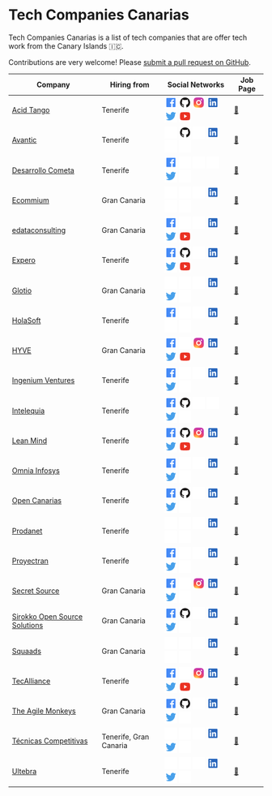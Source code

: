 # Tech Companies Canarias

Tech Companies Canarias is a list of tech companies that are offer tech work from the Canary Islands 🇮🇨.

Contributions are very welcome! Please [submit a pull request on GitHub](https://github.com/DanielRamosAcosta/tech-companies-canarias/blob/main/CONTRIBUTING.md).

| Company | Hiring from | Social Networks | Job Page |
| ------- | ----------- | --------------- | -------- |
| [Acid Tango](https://acidtango.com) | Tenerife | [![Facebook](https://raw.githubusercontent.com/DanielRamosAcosta/tech-companies-canarias/main/icons/facebook.png)](https://www.facebook.com/Acid-Tango-101103077972357) [![Github](https://raw.githubusercontent.com/DanielRamosAcosta/tech-companies-canarias/main/icons/github.png)](https://github.com/acidtango) [![Instagram](https://raw.githubusercontent.com/DanielRamosAcosta/tech-companies-canarias/main/icons/instagram.png)](https://www.instagram.com/acidtango) [![Linkedin](https://raw.githubusercontent.com/DanielRamosAcosta/tech-companies-canarias/main/icons/linkedin.png)](https://www.linkedin.com/company/acid-tango) [![Twitter](https://raw.githubusercontent.com/DanielRamosAcosta/tech-companies-canarias/main/icons/twitter.png)](https://twitter.com/acidtango) [![YouTube](https://raw.githubusercontent.com/DanielRamosAcosta/tech-companies-canarias/main/icons/youtube.png)](https://www.youtube.com/channel/UCFqkwvYiCRR3dupcxvbNOGA) | [💼](https://www.linkedin.com/company/avantic-estudio-de-ingenieros/jobs) |
| [Avantic](http://www.avantic.net) | Tenerife | ![Facebook](https://raw.githubusercontent.com/DanielRamosAcosta/tech-companies-canarias/main/icons/empty.png) [![Github](https://raw.githubusercontent.com/DanielRamosAcosta/tech-companies-canarias/main/icons/github.png)](https://github.com/avantic) ![Instagram](https://raw.githubusercontent.com/DanielRamosAcosta/tech-companies-canarias/main/icons/empty.png) [![Linkedin](https://raw.githubusercontent.com/DanielRamosAcosta/tech-companies-canarias/main/icons/linkedin.png)](https://www.linkedin.com/company/avantic-estudio-de-ingenieros) ![Twitter](https://raw.githubusercontent.com/DanielRamosAcosta/tech-companies-canarias/main/icons/empty.png) ![YouTube](https://raw.githubusercontent.com/DanielRamosAcosta/tech-companies-canarias/main/icons/empty.png) | [💼](https://www.linkedin.com/company/avantic-estudio-de-ingenieros/jobs) |
| [Desarrollo Cometa](https://www.desarrollocometa.com) | Tenerife | [![Facebook](https://raw.githubusercontent.com/DanielRamosAcosta/tech-companies-canarias/main/icons/facebook.png)](https://www.facebook.com/desarrollocometa) ![Github](https://raw.githubusercontent.com/DanielRamosAcosta/tech-companies-canarias/main/icons/empty.png) ![Instagram](https://raw.githubusercontent.com/DanielRamosAcosta/tech-companies-canarias/main/icons/empty.png) ![Linkedin](https://raw.githubusercontent.com/DanielRamosAcosta/tech-companies-canarias/main/icons/empty.png) [![Twitter](https://raw.githubusercontent.com/DanielRamosAcosta/tech-companies-canarias/main/icons/twitter.png)](https://twitter.com/devCometa) ![YouTube](https://raw.githubusercontent.com/DanielRamosAcosta/tech-companies-canarias/main/icons/empty.png) | [💼](https://www.desarrollocometa.com) |
| [Ecommium](https://ecommium.com) | Gran Canaria | ![Facebook](https://raw.githubusercontent.com/DanielRamosAcosta/tech-companies-canarias/main/icons/empty.png) ![Github](https://raw.githubusercontent.com/DanielRamosAcosta/tech-companies-canarias/main/icons/empty.png) ![Instagram](https://raw.githubusercontent.com/DanielRamosAcosta/tech-companies-canarias/main/icons/empty.png) [![Linkedin](https://raw.githubusercontent.com/DanielRamosAcosta/tech-companies-canarias/main/icons/linkedin.png)](https://www.linkedin.com/company/ecommium-ecommerce) ![Twitter](https://raw.githubusercontent.com/DanielRamosAcosta/tech-companies-canarias/main/icons/empty.png) ![YouTube](https://raw.githubusercontent.com/DanielRamosAcosta/tech-companies-canarias/main/icons/empty.png) | [💼](https://ecommium.com/unete-al-equipo) |
| [edataconsulting](https://edataconsulting.es) | Gran Canaria | [![Facebook](https://raw.githubusercontent.com/DanielRamosAcosta/tech-companies-canarias/main/icons/facebook.png)](https://www.facebook.com/edataconsulting) ![Github](https://raw.githubusercontent.com/DanielRamosAcosta/tech-companies-canarias/main/icons/empty.png) ![Instagram](https://raw.githubusercontent.com/DanielRamosAcosta/tech-companies-canarias/main/icons/empty.png) [![Linkedin](https://raw.githubusercontent.com/DanielRamosAcosta/tech-companies-canarias/main/icons/linkedin.png)](https://www.linkedin.com/company/edataconsulting/) [![Twitter](https://raw.githubusercontent.com/DanielRamosAcosta/tech-companies-canarias/main/icons/twitter.png)](https://twitter.com/edataconsulting) [![YouTube](https://raw.githubusercontent.com/DanielRamosAcosta/tech-companies-canarias/main/icons/youtube.png)](https://www.youtube.com/channel/UCEEixyMsLJPw7-v_gtkSDrw) | [💼](https://people.edataconsulting.es/) |
| [Expero](https://www.experoinc.com) | Tenerife | [![Facebook](https://raw.githubusercontent.com/DanielRamosAcosta/tech-companies-canarias/main/icons/facebook.png)](https://www.facebook.com/experoinc) [![Github](https://raw.githubusercontent.com/DanielRamosAcosta/tech-companies-canarias/main/icons/github.png)](https://github.com/experoinc) ![Instagram](https://raw.githubusercontent.com/DanielRamosAcosta/tech-companies-canarias/main/icons/empty.png) [![Linkedin](https://raw.githubusercontent.com/DanielRamosAcosta/tech-companies-canarias/main/icons/linkedin.png)](https://www.linkedin.com/company/experoinc) [![Twitter](https://raw.githubusercontent.com/DanielRamosAcosta/tech-companies-canarias/main/icons/twitter.png)](https://twitter.com/experoinc) [![YouTube](https://raw.githubusercontent.com/DanielRamosAcosta/tech-companies-canarias/main/icons/youtube.png)](https://www.youtube.com/channel/UCSpX7JV7sC-mH46oM09n_Nw) | [💼](https://www.experoinc.com/about/careers) |
| [Glotio](https://glotio.com) | Gran Canaria | ![Facebook](https://raw.githubusercontent.com/DanielRamosAcosta/tech-companies-canarias/main/icons/empty.png) ![Github](https://raw.githubusercontent.com/DanielRamosAcosta/tech-companies-canarias/main/icons/empty.png) ![Instagram](https://raw.githubusercontent.com/DanielRamosAcosta/tech-companies-canarias/main/icons/empty.png) [![Linkedin](https://raw.githubusercontent.com/DanielRamosAcosta/tech-companies-canarias/main/icons/linkedin.png)](https://www.linkedin.com/company/glotio) [![Twitter](https://raw.githubusercontent.com/DanielRamosAcosta/tech-companies-canarias/main/icons/twitter.png)](https://twitter.com/Glotio1) ![YouTube](https://raw.githubusercontent.com/DanielRamosAcosta/tech-companies-canarias/main/icons/empty.png) | [💼](https://www.linkedin.com/company/glotio/jobs) |
| [HolaSoft](https://www.holasoft.es) | Tenerife | [![Facebook](https://raw.githubusercontent.com/DanielRamosAcosta/tech-companies-canarias/main/icons/facebook.png)](https://www.facebook.com/HolaSoft.tpv.erp) ![Github](https://raw.githubusercontent.com/DanielRamosAcosta/tech-companies-canarias/main/icons/empty.png) ![Instagram](https://raw.githubusercontent.com/DanielRamosAcosta/tech-companies-canarias/main/icons/empty.png) [![Linkedin](https://raw.githubusercontent.com/DanielRamosAcosta/tech-companies-canarias/main/icons/linkedin.png)](https://www.linkedin.com/company/holasoft) ![Twitter](https://raw.githubusercontent.com/DanielRamosAcosta/tech-companies-canarias/main/icons/empty.png) ![YouTube](https://raw.githubusercontent.com/DanielRamosAcosta/tech-companies-canarias/main/icons/empty.png) | [💼](https://www.linkedin.com/company/holasoft/jobs) |
| [HYVE](https://www.hyve.net) | Gran Canaria | [![Facebook](https://raw.githubusercontent.com/DanielRamosAcosta/tech-companies-canarias/main/icons/facebook.png)](https://www.facebook.com/hyvetheinnovationcompany) ![Github](https://raw.githubusercontent.com/DanielRamosAcosta/tech-companies-canarias/main/icons/empty.png) [![Instagram](https://raw.githubusercontent.com/DanielRamosAcosta/tech-companies-canarias/main/icons/instagram.png)](https://www.instagram.com/hyve_innovation) [![Linkedin](https://raw.githubusercontent.com/DanielRamosAcosta/tech-companies-canarias/main/icons/linkedin.png)](https://www.linkedin.com/company/hyve-ag) [![Twitter](https://raw.githubusercontent.com/DanielRamosAcosta/tech-companies-canarias/main/icons/twitter.png)](https://twitter.com/hyve_innovation) [![YouTube](https://raw.githubusercontent.com/DanielRamosAcosta/tech-companies-canarias/main/icons/youtube.png)](https://www.youtube.com/channel/UCnazwh6SE2Rex_J2982kyTQ) | [💼](https://www.hyve.net/en/careers) |
| [Ingenium Ventures](https://www.ingeniumventures.com) | Tenerife | [![Facebook](https://raw.githubusercontent.com/DanielRamosAcosta/tech-companies-canarias/main/icons/facebook.png)](https://www.facebook.com/IngeniumVentures) ![Github](https://raw.githubusercontent.com/DanielRamosAcosta/tech-companies-canarias/main/icons/empty.png) ![Instagram](https://raw.githubusercontent.com/DanielRamosAcosta/tech-companies-canarias/main/icons/empty.png) [![Linkedin](https://raw.githubusercontent.com/DanielRamosAcosta/tech-companies-canarias/main/icons/linkedin.png)](https://www.linkedin.com/company/ingenium-ventures) [![Twitter](https://raw.githubusercontent.com/DanielRamosAcosta/tech-companies-canarias/main/icons/twitter.png)](https://twitter.com/ingeniumv) ![YouTube](https://raw.githubusercontent.com/DanielRamosAcosta/tech-companies-canarias/main/icons/empty.png) | [💼](https://www.ingeniumventures.com/talento) |
| [Intelequia](https://intelequia.com) | Tenerife | [![Facebook](https://raw.githubusercontent.com/DanielRamosAcosta/tech-companies-canarias/main/icons/facebook.png)](https://www.facebook.com/Intelequia) [![Github](https://raw.githubusercontent.com/DanielRamosAcosta/tech-companies-canarias/main/icons/github.png)](https://github.com/intelequia) ![Instagram](https://raw.githubusercontent.com/DanielRamosAcosta/tech-companies-canarias/main/icons/empty.png) ![Linkedin](https://raw.githubusercontent.com/DanielRamosAcosta/tech-companies-canarias/main/icons/empty.png) [![Twitter](https://raw.githubusercontent.com/DanielRamosAcosta/tech-companies-canarias/main/icons/twitter.png)](https://twitter.com/intelequia) ![YouTube](https://raw.githubusercontent.com/DanielRamosAcosta/tech-companies-canarias/main/icons/empty.png) | [💼](https://intelequia.com/social/empleos) |
| [Lean Mind](https://leanmind.es) | Tenerife | [![Facebook](https://raw.githubusercontent.com/DanielRamosAcosta/tech-companies-canarias/main/icons/facebook.png)](https://www.facebook.com/Lean-Mind-106484421092863) [![Github](https://raw.githubusercontent.com/DanielRamosAcosta/tech-companies-canarias/main/icons/github.png)](https://github.com/lean-mind) [![Instagram](https://raw.githubusercontent.com/DanielRamosAcosta/tech-companies-canarias/main/icons/instagram.png)](https://www.instagram.com/leanfulness_es) [![Linkedin](https://raw.githubusercontent.com/DanielRamosAcosta/tech-companies-canarias/main/icons/linkedin.png)](https://www.linkedin.com/company/leanfulness) [![Twitter](https://raw.githubusercontent.com/DanielRamosAcosta/tech-companies-canarias/main/icons/twitter.png)](https://twitter.com/leanfulness_es) [![YouTube](https://raw.githubusercontent.com/DanielRamosAcosta/tech-companies-canarias/main/icons/youtube.png)](https://www.youtube.com/channel/UCW16ot2jRfF3LgUSCEiGd8g) | [💼](https://leanmind.es/es/empleo) |
| [Omnia Infosys](https://omniainfosys.com) | Tenerife | [![Facebook](https://raw.githubusercontent.com/DanielRamosAcosta/tech-companies-canarias/main/icons/facebook.png)](https://www.facebook.com/Omnia-Infosys-126364607419620) ![Github](https://raw.githubusercontent.com/DanielRamosAcosta/tech-companies-canarias/main/icons/empty.png) ![Instagram](https://raw.githubusercontent.com/DanielRamosAcosta/tech-companies-canarias/main/icons/empty.png) [![Linkedin](https://raw.githubusercontent.com/DanielRamosAcosta/tech-companies-canarias/main/icons/linkedin.png)](https://www.linkedin.com/company/omnia-infosys-slu) [![Twitter](https://raw.githubusercontent.com/DanielRamosAcosta/tech-companies-canarias/main/icons/twitter.png)](https://twitter.com/OmniaInfosys) ![YouTube](https://raw.githubusercontent.com/DanielRamosAcosta/tech-companies-canarias/main/icons/empty.png) | [💼](https://www.linkedin.com/company/omnia-infosys-slu/jobs/) |
| [Open Canarias](https://www.opencanarias.com) | Tenerife | [![Facebook](https://raw.githubusercontent.com/DanielRamosAcosta/tech-companies-canarias/main/icons/facebook.png)](https://www.facebook.com/opencanarias) [![Github](https://raw.githubusercontent.com/DanielRamosAcosta/tech-companies-canarias/main/icons/github.png)](https://github.com/opencanarias) ![Instagram](https://raw.githubusercontent.com/DanielRamosAcosta/tech-companies-canarias/main/icons/empty.png) [![Linkedin](https://raw.githubusercontent.com/DanielRamosAcosta/tech-companies-canarias/main/icons/linkedin.png)](https://www.linkedin.com/company/open-canarias-sl) [![Twitter](https://raw.githubusercontent.com/DanielRamosAcosta/tech-companies-canarias/main/icons/twitter.png)](https://twitter.com/OpenCanarias) ![YouTube](https://raw.githubusercontent.com/DanielRamosAcosta/tech-companies-canarias/main/icons/empty.png) | [💼](https://www.linkedin.com/company/open-canarias-sl/jobs) |
| [Prodanet](https://www.prodanet.com) | Tenerife | ![Facebook](https://raw.githubusercontent.com/DanielRamosAcosta/tech-companies-canarias/main/icons/empty.png) ![Github](https://raw.githubusercontent.com/DanielRamosAcosta/tech-companies-canarias/main/icons/empty.png) ![Instagram](https://raw.githubusercontent.com/DanielRamosAcosta/tech-companies-canarias/main/icons/empty.png) [![Linkedin](https://raw.githubusercontent.com/DanielRamosAcosta/tech-companies-canarias/main/icons/linkedin.png)](https://www.linkedin.com/company/prodanet) ![Twitter](https://raw.githubusercontent.com/DanielRamosAcosta/tech-companies-canarias/main/icons/empty.png) ![YouTube](https://raw.githubusercontent.com/DanielRamosAcosta/tech-companies-canarias/main/icons/empty.png) | [💼](https://www.linkedin.com/company/prodanet/jobs) |
| [Proyectran](https://www.proyectran.com) | Tenerife | [![Facebook](https://raw.githubusercontent.com/DanielRamosAcosta/tech-companies-canarias/main/icons/facebook.png)](https://www.facebook.com/Proyectran) ![Github](https://raw.githubusercontent.com/DanielRamosAcosta/tech-companies-canarias/main/icons/empty.png) ![Instagram](https://raw.githubusercontent.com/DanielRamosAcosta/tech-companies-canarias/main/icons/empty.png) [![Linkedin](https://raw.githubusercontent.com/DanielRamosAcosta/tech-companies-canarias/main/icons/linkedin.png)](https://www.linkedin.com/company/proyectran) [![Twitter](https://raw.githubusercontent.com/DanielRamosAcosta/tech-companies-canarias/main/icons/twitter.png)](https://twitter.com/Proyectran) ![YouTube](https://raw.githubusercontent.com/DanielRamosAcosta/tech-companies-canarias/main/icons/empty.png) | [💼](https://www.linkedin.com/company/proyectran/jobs) |
| [Secret Source](https://www.secret-source.eu) | Gran Canaria | [![Facebook](https://raw.githubusercontent.com/DanielRamosAcosta/tech-companies-canarias/main/icons/facebook.png)](https://www.facebook.com/secretsource) ![Github](https://raw.githubusercontent.com/DanielRamosAcosta/tech-companies-canarias/main/icons/empty.png) [![Instagram](https://raw.githubusercontent.com/DanielRamosAcosta/tech-companies-canarias/main/icons/instagram.png)](https://www.instagram.com/secret_source.eu) [![Linkedin](https://raw.githubusercontent.com/DanielRamosAcosta/tech-companies-canarias/main/icons/linkedin.png)](https://www.linkedin.com/company/secret-source) [![Twitter](https://raw.githubusercontent.com/DanielRamosAcosta/tech-companies-canarias/main/icons/twitter.png)](https://twitter.com/SecretSourceEU) ![YouTube](https://raw.githubusercontent.com/DanielRamosAcosta/tech-companies-canarias/main/icons/empty.png) | [💼](https://careers.secret-source.eu) |
| [Sirokko Open Source Solutions](https://www.sirokko.es) | Gran Canaria | [![Facebook](https://raw.githubusercontent.com/DanielRamosAcosta/tech-companies-canarias/main/icons/facebook.png)](https://www.facebook.com/SirokkoOSS) [![Github](https://raw.githubusercontent.com/DanielRamosAcosta/tech-companies-canarias/main/icons/github.png)](https://github.com/sirokko) ![Instagram](https://raw.githubusercontent.com/DanielRamosAcosta/tech-companies-canarias/main/icons/empty.png) [![Linkedin](https://raw.githubusercontent.com/DanielRamosAcosta/tech-companies-canarias/main/icons/linkedin.png)](https://www.linkedin.com/company/sirokko-open-source-solutions-s-l-/) [![Twitter](https://raw.githubusercontent.com/DanielRamosAcosta/tech-companies-canarias/main/icons/twitter.png)](https://twitter.com/sirokkooss) ![YouTube](https://raw.githubusercontent.com/DanielRamosAcosta/tech-companies-canarias/main/icons/empty.png) | [💼](https://www.linkedin.com/company/sirokko-open-source-solutions-s-l-/jobs/) |
| [Squaads](https://squaads.com) | Gran Canaria | ![Facebook](https://raw.githubusercontent.com/DanielRamosAcosta/tech-companies-canarias/main/icons/empty.png) ![Github](https://raw.githubusercontent.com/DanielRamosAcosta/tech-companies-canarias/main/icons/empty.png) ![Instagram](https://raw.githubusercontent.com/DanielRamosAcosta/tech-companies-canarias/main/icons/empty.png) [![Linkedin](https://raw.githubusercontent.com/DanielRamosAcosta/tech-companies-canarias/main/icons/linkedin.png)](https://www.linkedin.com/company/squaads/) ![Twitter](https://raw.githubusercontent.com/DanielRamosAcosta/tech-companies-canarias/main/icons/empty.png) ![YouTube](https://raw.githubusercontent.com/DanielRamosAcosta/tech-companies-canarias/main/icons/empty.png) | [💼](https://www.linkedin.com/company/squaads/jobs/) |
| [TecAlliance](https://www.tecalliance.net) | Tenerife | [![Facebook](https://raw.githubusercontent.com/DanielRamosAcosta/tech-companies-canarias/main/icons/facebook.png)](facebook.com/TecAlliance) ![Github](https://raw.githubusercontent.com/DanielRamosAcosta/tech-companies-canarias/main/icons/empty.png) [![Instagram](https://raw.githubusercontent.com/DanielRamosAcosta/tech-companies-canarias/main/icons/instagram.png)](https://www.instagram.com/tecalliance) [![Linkedin](https://raw.githubusercontent.com/DanielRamosAcosta/tech-companies-canarias/main/icons/linkedin.png)](https://www.linkedin.com/company/tecalliance) [![Twitter](https://raw.githubusercontent.com/DanielRamosAcosta/tech-companies-canarias/main/icons/twitter.png)](https://twitter.com/TecAlliance) [![YouTube](https://raw.githubusercontent.com/DanielRamosAcosta/tech-companies-canarias/main/icons/youtube.png)](https://www.youtube.com/channel/UC_b7gPw0OabQ3b2CDTtdFnw) | [💼](https://www.tecalliance.net/en/career) |
| [The Agile Monkeys](https://www.theagilemonkeys.com) | Gran Canaria | [![Facebook](https://raw.githubusercontent.com/DanielRamosAcosta/tech-companies-canarias/main/icons/facebook.png)](https://www.facebook.com/TheAgileMonkeys) [![Github](https://raw.githubusercontent.com/DanielRamosAcosta/tech-companies-canarias/main/icons/github.png)](https://github.com/theam) ![Instagram](https://raw.githubusercontent.com/DanielRamosAcosta/tech-companies-canarias/main/icons/empty.png) [![Linkedin](https://raw.githubusercontent.com/DanielRamosAcosta/tech-companies-canarias/main/icons/linkedin.png)](https://www.linkedin.com/company/theagilemonkeys) [![Twitter](https://raw.githubusercontent.com/DanielRamosAcosta/tech-companies-canarias/main/icons/twitter.png)](https://twitter.com/theagilemonkeys) ![YouTube](https://raw.githubusercontent.com/DanielRamosAcosta/tech-companies-canarias/main/icons/empty.png) | [💼](https://www.linkedin.com/company/theagilemonkeys/jobs) |
| [Técnicas Competitivas](https://www.tecnicascompetitivas.com) | Tenerife, Gran Canaria | ![Facebook](https://raw.githubusercontent.com/DanielRamosAcosta/tech-companies-canarias/main/icons/empty.png) ![Github](https://raw.githubusercontent.com/DanielRamosAcosta/tech-companies-canarias/main/icons/empty.png) ![Instagram](https://raw.githubusercontent.com/DanielRamosAcosta/tech-companies-canarias/main/icons/empty.png) [![Linkedin](https://raw.githubusercontent.com/DanielRamosAcosta/tech-companies-canarias/main/icons/linkedin.png)](https://www.linkedin.com/company/tecnicas-competitivas) [![Twitter](https://raw.githubusercontent.com/DanielRamosAcosta/tech-companies-canarias/main/icons/twitter.png)](https://twitter.com/TecnicasTCSA) ![YouTube](https://raw.githubusercontent.com/DanielRamosAcosta/tech-companies-canarias/main/icons/empty.png) | [💼](https://www.linkedin.com/company/tecnicas-competitivas/jobs) |
| [Ultebra](https://www.ultebra.eu) | Tenerife | ![Facebook](https://raw.githubusercontent.com/DanielRamosAcosta/tech-companies-canarias/main/icons/empty.png) ![Github](https://raw.githubusercontent.com/DanielRamosAcosta/tech-companies-canarias/main/icons/empty.png) ![Instagram](https://raw.githubusercontent.com/DanielRamosAcosta/tech-companies-canarias/main/icons/empty.png) [![Linkedin](https://raw.githubusercontent.com/DanielRamosAcosta/tech-companies-canarias/main/icons/linkedin.png)](https://www.linkedin.com/company/ultebra-solutions-s-l) [![Twitter](https://raw.githubusercontent.com/DanielRamosAcosta/tech-companies-canarias/main/icons/twitter.png)](https://twitter.com/ultebra) ![YouTube](https://raw.githubusercontent.com/DanielRamosAcosta/tech-companies-canarias/main/icons/empty.png) | [💼](https://www.ultebra.eu/#join) |
